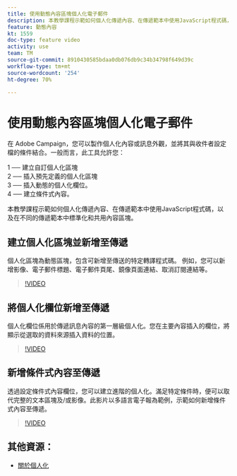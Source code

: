 ```yaml
---
title: 使用動態內容區塊個人化電子郵件
description: 本教學課程示範如何個人化傳遞內容、在傳遞範本中使用JavaScript程式碼，以及在不同的傳遞範本中標準化和共用內容區塊。
feature: 動態內容
kt: 1559
doc-type: feature video
activity: use
team: TM
source-git-commit: 8910430585bdaa0db076db9c34b34798f649d39c
workflow-type: tm+mt
source-wordcount: '254'
ht-degree: 70%

---
```



# 使用動態內容區塊個人化電子郵件

在 Adobe Campaign，您可以製作個人化內容或訊息外觀，並將其與收件者設定檔的條件結合。一般而言，此工具允許您：

1 ── 建立自訂個人化區塊\
2 ── 插入預先定義的個人化區塊\
3 ── 插入動態的個人化欄位。\
4 ── 建立條件式內容。

本教學課程示範如何個人化傳遞內容、在傳遞範本中使用JavaScript程式碼，以及在不同的傳遞範本中標準化和共用內容區塊。

## 建立個人化區塊並新增至傳遞

個人化區塊為動態區塊，包含可新增至傳送的特定轉譯程式碼。 例如，您可以新增影像、電子郵件標題、電子郵件頁尾、鏡像頁面連結、取消訂閱連結等。

>[!VIDEO](https://video.tv.adobe.com/v/24924?quality=12)

## 將個人化欄位新增至傳遞

個人化欄位係用於傳遞訊息內容的第一層級個人化。您在主要內容插入的欄位，將顯示從選取的資料來源插入資料的位置。

>[!VIDEO](https://video.tv.adobe.com/v/24925?quality=12)

## 新增條件式內容至傳遞

透過設定條件式內容欄位，您可以建立進階的個人化。滿足特定條件時，便可以取代完整的文本區塊及/或影像。此影片以多語言電子報為範例，示範如何新增條件式內容至傳遞。

>[!VIDEO](https://video.tv.adobe.com/v/24926?quality=12)

## 其他資源：

* [關於個人化](https://experienceleague.adobe.com/docs/campaign-classic/using/sending-messages/personalizing-deliveries/about-personalization.html?lang=en)
